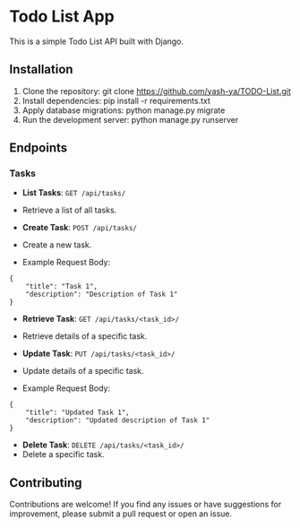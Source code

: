 # Todo List App

This is a simple Todo List API built with Django.

## Installation

1. Clone the repository: git clone <https://github.com/yash-ya/TODO-List.git>
2. Install dependencies: pip install -r requirements.txt
3. Apply database migrations: python manage.py migrate
4. Run the development server: python manage.py runserver

## Endpoints

### Tasks

- **List Tasks**: `GET /api/tasks/`
- Retrieve a list of all tasks.

- **Create Task**: `POST /api/tasks/`
- Create a new task.
- Example Request Body:

```
{
    "title": "Task 1",
    "description": "Description of Task 1"
}
```

- **Retrieve Task**: `GET /api/tasks/<task_id>/`
- Retrieve details of a specific task.

- **Update Task**: `PUT /api/tasks/<task_id>/`
- Update details of a specific task.
- Example Request Body:

```
{
    "title": "Updated Task 1",
    "description": "Updated description of Task 1"
}
```

- **Delete Task**: `DELETE /api/tasks/<task_id>/`
- Delete a specific task.

## Contributing

Contributions are welcome! If you find any issues or have suggestions for improvement, please submit a pull request or open an issue.
